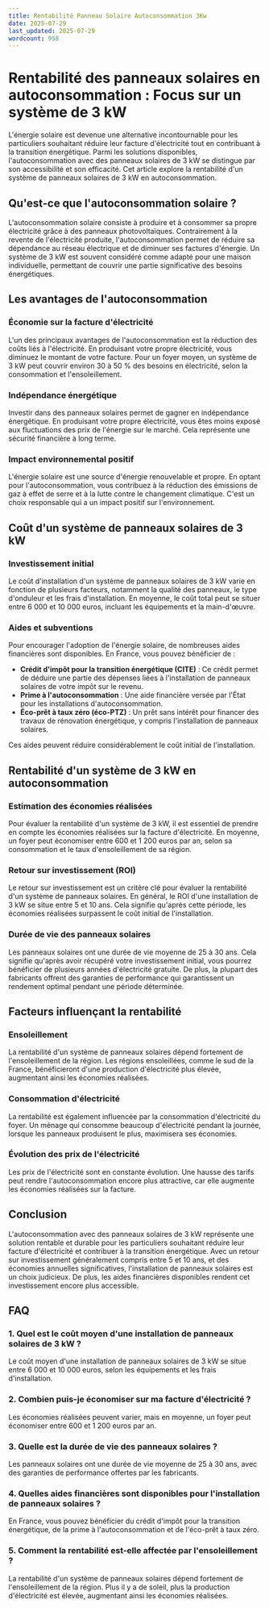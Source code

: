 ```yaml
---
title: Rentabilité Panneau Solaire Autoconsommation 3Kw
date: 2025-07-29
last_updated: 2025-07-29
wordcount: 958
---
```


# Rentabilité des panneaux solaires en autoconsommation : Focus sur un système de 3 kW

L'énergie solaire est devenue une alternative incontournable pour les particuliers souhaitant réduire leur facture d'électricité tout en contribuant à la transition énergétique. Parmi les solutions disponibles, l'autoconsommation avec des panneaux solaires de 3 kW se distingue par son accessibilité et son efficacité. Cet article explore la rentabilité d'un système de panneaux solaires de 3 kW en autoconsommation.

## Qu'est-ce que l'autoconsommation solaire ?

L'autoconsommation solaire consiste à produire et à consommer sa propre électricité grâce à des panneaux photovoltaïques. Contrairement à la revente de l'électricité produite, l'autoconsommation permet de réduire sa dépendance au réseau électrique et de diminuer ses factures d'énergie. Un système de 3 kW est souvent considéré comme adapté pour une maison individuelle, permettant de couvrir une partie significative des besoins énergétiques.

## Les avantages de l'autoconsommation

### Économie sur la facture d'électricité

L'un des principaux avantages de l'autoconsommation est la réduction des coûts liés à l'électricité. En produisant votre propre électricité, vous diminuez le montant de votre facture. Pour un foyer moyen, un système de 3 kW peut couvrir environ 30 à 50 % des besoins en électricité, selon la consommation et l'ensoleillement.

### Indépendance énergétique

Investir dans des panneaux solaires permet de gagner en indépendance énergétique. En produisant votre propre électricité, vous êtes moins exposé aux fluctuations des prix de l'énergie sur le marché. Cela représente une sécurité financière à long terme.

### Impact environnemental positif

L'énergie solaire est une source d'énergie renouvelable et propre. En optant pour l'autoconsommation, vous contribuez à la réduction des émissions de gaz à effet de serre et à la lutte contre le changement climatique. C'est un choix responsable qui a un impact positif sur l'environnement.

## Coût d'un système de panneaux solaires de 3 kW

### Investissement initial

Le coût d'installation d'un système de panneaux solaires de 3 kW varie en fonction de plusieurs facteurs, notamment la qualité des panneaux, le type d'onduleur et les frais d'installation. En moyenne, le coût total peut se situer entre 6 000 et 10 000 euros, incluant les équipements et la main-d'œuvre.

### Aides et subventions

Pour encourager l'adoption de l'énergie solaire, de nombreuses aides financières sont disponibles. En France, vous pouvez bénéficier de :

- **Crédit d'impôt pour la transition énergétique (CITE)** : Ce crédit permet de déduire une partie des dépenses liées à l'installation de panneaux solaires de votre impôt sur le revenu.
- **Prime à l'autoconsommation** : Une aide financière versée par l'État pour les installations d'autoconsommation.
- **Éco-prêt à taux zéro (éco-PTZ)** : Un prêt sans intérêt pour financer des travaux de rénovation énergétique, y compris l'installation de panneaux solaires.

Ces aides peuvent réduire considérablement le coût initial de l'installation.

## Rentabilité d'un système de 3 kW en autoconsommation

### Estimation des économies réalisées

Pour évaluer la rentabilité d'un système de 3 kW, il est essentiel de prendre en compte les économies réalisées sur la facture d'électricité. En moyenne, un foyer peut économiser entre 600 et 1 200 euros par an, selon sa consommation et le taux d'ensoleillement de sa région.

### Retour sur investissement (ROI)

Le retour sur investissement est un critère clé pour évaluer la rentabilité d'un système de panneaux solaires. En général, le ROI d'une installation de 3 kW se situe entre 5 et 10 ans. Cela signifie qu'après cette période, les économies réalisées surpassent le coût initial de l'installation.

### Durée de vie des panneaux solaires

Les panneaux solaires ont une durée de vie moyenne de 25 à 30 ans. Cela signifie qu'après avoir récupéré votre investissement initial, vous pourrez bénéficier de plusieurs années d'électricité gratuite. De plus, la plupart des fabricants offrent des garanties de performance qui garantissent un rendement optimal pendant une période déterminée.

## Facteurs influençant la rentabilité

### Ensoleillement

La rentabilité d'un système de panneaux solaires dépend fortement de l'ensoleillement de la région. Les régions ensoleillées, comme le sud de la France, bénéficieront d'une production d'électricité plus élevée, augmentant ainsi les économies réalisées.

### Consommation d'électricité

La rentabilité est également influencée par la consommation d'électricité du foyer. Un ménage qui consomme beaucoup d'électricité pendant la journée, lorsque les panneaux produisent le plus, maximisera ses économies.

### Évolution des prix de l'électricité

Les prix de l'électricité sont en constante évolution. Une hausse des tarifs peut rendre l'autoconsommation encore plus attractive, car elle augmente les économies réalisées sur la facture.

## Conclusion

L'autoconsommation avec des panneaux solaires de 3 kW représente une solution rentable et durable pour les particuliers souhaitant réduire leur facture d'électricité et contribuer à la transition énergétique. Avec un retour sur investissement généralement compris entre 5 et 10 ans, et des économies annuelles significatives, l'installation de panneaux solaires est un choix judicieux. De plus, les aides financières disponibles rendent cet investissement encore plus accessible.

## FAQ

### 1. Quel est le coût moyen d'une installation de panneaux solaires de 3 kW ?

Le coût moyen d'une installation de panneaux solaires de 3 kW se situe entre 6 000 et 10 000 euros, selon les équipements et les frais d'installation.

### 2. Combien puis-je économiser sur ma facture d'électricité ?

Les économies réalisées peuvent varier, mais en moyenne, un foyer peut économiser entre 600 et 1 200 euros par an.

### 3. Quelle est la durée de vie des panneaux solaires ?

Les panneaux solaires ont une durée de vie moyenne de 25 à 30 ans, avec des garanties de performance offertes par les fabricants.

### 4. Quelles aides financières sont disponibles pour l'installation de panneaux solaires ?

En France, vous pouvez bénéficier du crédit d'impôt pour la transition énergétique, de la prime à l'autoconsommation et de l'éco-prêt à taux zéro.

### 5. Comment la rentabilité est-elle affectée par l'ensoleillement ?

La rentabilité d'un système de panneaux solaires dépend fortement de l'ensoleillement de la région. Plus il y a de soleil, plus la production d'électricité est élevée, augmentant ainsi les économies réalisées.